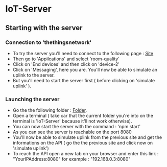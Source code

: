 # IoT-Server

## Starting with the server

### Connection to 'thethingsnetwork'

- To try the server you'll need to connect to the following page : [Site](https://www.thethingsnetwork.org/)
- Then go to 'Appilcations' and select 'room-quality'
- Click on 'End devices' and then click on 'device-2'
- Click on 'Messaging', here you are. You'll now be able to simulate an uplink to the server.
- But you'll need to start the server first ( before clicking on 'simulate uplink' ).

### Launching the server

- Go the the following folder : [Folder](/IoT-Server/).
- Open a terminal ( take car that the current folder you're into on the terminal is 'IoT-Server' because it'll not work otherwise).
- You can now start the server with the command : 'npm start'
- As you can see the server is reachable on the port 8080
- You'll now be able to simulate uplink from the previous site and get the informations on the API ( go the the previous site and click now on 'simulate uplink')
- To reach the API open a new tab on your browser and enter this link : "YourIPAddress:8080" for example : "192.168.0.3:8080"
